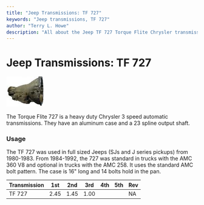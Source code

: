 ```yaml
---
title: "Jeep Transmissions: TF 727"
keywords: "Jeep transmissions, TF 727"
author: "Terry L. Howe"
description: "All about the Jeep TF 727 Torque Flite Chrysler transmission."
---
```

# Jeep Transmissions: TF 727

[![727 side](../../img/transmission/factory/727ca000_.jpg)](../../img/transmission/factory/727ca000.jpg)   

The Torque Flite 727 is a heavy duty Chrysler 3 speed automatic transmissions. They have an aluminum case and a 23 spline output shaft.

### Usage

The TF 727 was used in full sized Jeeps (SJs and J series pickups) from 1980-1983. From 1984-1992, the 727 was standard in trucks with the AMC 360 V8 and optional in trucks with the AMC 258. It uses the standard AMC bolt pattern. The case is 16" long and 14 bolts hold in the pan. 

| Transmission | 1st  | 2nd  | 3rd  | 4th | 5th | Rev |
|--------------|------|------|------|-----|-----|-----|
| TF 727       | 2.45 | 1.45 | 1.00 |     |     | NA  |